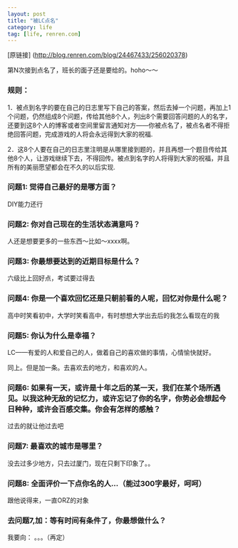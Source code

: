 ```yaml
---
layout: post
title: "被LC点名"
category: life
tag: [life, renren.com]
---
```


[原链接] (http://blog.renren.com/blog/24467433/256020378)
 
第N次接到点名了，班长的面子还是要给的。hoho～～

### 规则：

1．被点到名字的要在自己的日志里写下自己的答案，然后去掉一个问题，再加上1个问题，仍然组成8个问题，传给其他8个人，列出8个需要回答问题的人的名字，还要到这8个人的博客或者空间里留言通知对方——你被点名了，被点名者不得拒绝回答问题，完成游戏的人将会永远得到大家的祝福.

2．这8个人要在自己的日志里注明是从哪里接到题的，并且再想一个题目传给其他8个人，让游戏继续下去，不得回传。被点到名字的人将得到大家的祝福，并且所有的美丽愿望都会在不久的以后实现.


### 问题1: 觉得自己最好的是哪方面？

DIY能力还行


### 问题2: 你对自己现在的生活状态满意吗？

人还是想要更多的一些东西～比如～xxxx啊。


### 问题3: 你最想要达到的近期目标是什么？

六级比上回好点，考试要过得去


### 问题4: 你是一个喜欢回忆还是只朝前看的人呢，回忆对你是什么呢？

高中时笑看初中，大学时笑看高中，有时想想大学出去后的我怎么看现在的我

### 问题5: 你认为什么是幸福？

LC——有爱的人和爱自己的人，做着自己的喜欢做的事情，心情愉快就好。

同上。但是加一条。去喜欢去的地方，和喜欢的人。


### 问题6: 如果有一天，或许是十年之后的某一天，我们在某个场所遇见。以我这种无敌的记忆力，或许忘记了你的名字，你势必会想起今日种种，或许会百感交集。你会有怎样的感触？

过去的就让他过去吧


### 问题7: 最喜欢的城市是哪里？

没去过多少地方，只去过厦门，现在只剩下印象了。。

### 问题8: 全面评价一下点你名的人...（能过300字最好，呵呵）

跟他说得来，一直ORZ的对象


### 去问题7,加：等有时间有条件了，你最想做什么？

我要向： 。。。（再定）
